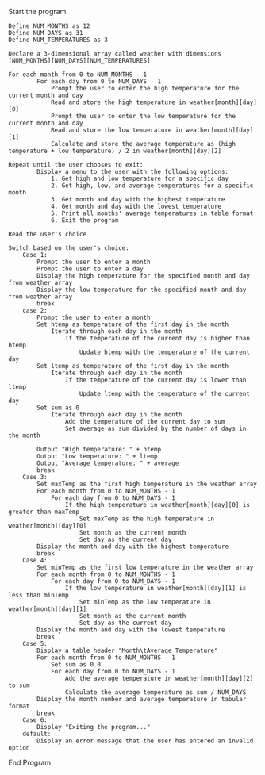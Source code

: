 Start the program 

    Define NUM_MONTHS as 12
    Define NUM_DAYS as 31
    Define NUM_TEMPERATURES as 3

    Declare a 3-dimensional array called weather with dimensions [NUM_MONTHS][NUM_DAYS][NUM_TEMPERATURES]

    For each month from 0 to NUM_MONTHS - 1
            For each day from 0 to NUM_DAYS - 1
                Prompt the user to enter the high temperature for the current month and day
                Read and store the high temperature in weather[month][day][0]
                Prompt the user to enter the low temperature for the current month and day
                Read and store the low temperature in weather[month][day][1]
                Calculate and store the average temperature as (high temperature + low temperature) / 2 in weather[month][day][2]

    Repeat until the user chooses to exit:
            Display a menu to the user with the following options:
                1. Get high and low temperature for a specific day
                2. Get high, low, and average temperatures for a specific month
                3. Get month and day with the highest temperature
                4. Get month and day with the lowest temperature
                5. Print all months' average temperatures in table format
                6. Exit the program

    Read the user's choice

    Switch based on the user's choice:
        Case 1:
            Prompt the user to enter a month
            Prompt the user to enter a day
            Display the high temperature for the specified month and day from weather array
            Display the low temperature for the specified month and day from weather array
            break
        case 2:
            Prompt the user to enter a month
            Set htemp as temperature of the first day in the month
                Iterate through each day in the month
                    If the temperature of the current day is higher than htemp
                        Update htemp with the temperature of the current day
            Set ltemp as temperature of the first day in the month
                Iterate through each day in the month
                    If the temperature of the current day is lower than ltemp
                        Update ltemp with the temperature of the current day
            Set sum as 0
                Iterate through each day in the month
                    Add the temperature of the current day to sum
                    Set average as sum divided by the number of days in the month

            Output "High temperature: " + htemp
            Output "Low temperature: " + ltemp
            Output "Average temperature: " + average
            break
        Case 3:
            Set maxTemp as the first high temperature in the weather array
            For each month from 0 to NUM_MONTHS - 1
                For each day from 0 to NUM_DAYS - 1
                    If the high temperature in weather[month][day][0] is greater than maxTemp
                        Set maxTemp as the high temperature in weather[month][day][0]
                        Set month as the current month
                        Set day as the current day
            Display the month and day with the highest temperature
            break
        Case 4:
            Set minTemp as the first low temperature in the weather array
            For each month from 0 to NUM_MONTHS - 1
                For each day from 0 to NUM_DAYS - 1
                    If the low temperature in weather[month][day][1] is less than minTemp
                        Set minTemp as the low temperature in weather[month][day][1]
                        Set month as the current month
                        Set day as the current day
            Display the month and day with the lowest temperature
            break
        Case 5:
            Display a table header "Month\tAverage Temperature"
            For each month from 0 to NUM_MONTHS - 1
                Set sum as 0.0
                For each day from 0 to NUM_DAYS - 1
                    Add the average temperature in weather[month][day][2] to sum
                    Calculate the average temperature as sum / NUM_DAYS
            Display the month number and average temperature in tabular format
            break
        Case 6:
            Display "Exiting the program..."
        default:
            Display an error message that the user has entered an invalid option

End Program
